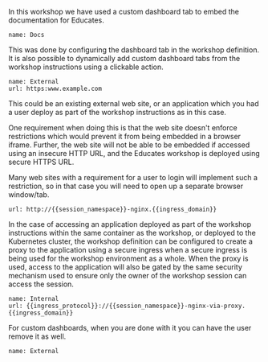 In this workshop we have used a custom dashboard tab to embed the documentation for Educates.

```dashboard:open-dashboard
name: Docs
```

This was done by configuring the dashboard tab in the workshop definition. It is also possible to dynamically add custom dashboard tabs from the workshop instructions using a clickable action.

```dashboard:create-dashboard
name: External
url: https:www.example.com
```

This could be an existing external web site, or an application which you had a user deploy as part of the workshop instructions as in this case.

One requirement when doing this is that the web site doesn't enforce restrictions which would prevent it from being embedded in a browser iframe. Further, the web site will not be able to be embedded if accessed using an insecure HTTP URL, and the Educates workshop is deployed using secure HTTPS URL.

Many web sites with a requirement for a user to login will implement such a restriction, so in that case you will need to open up a separate browser window/tab.

```dashboard:open-url
url: http://{{session_namespace}}-nginx.{{ingress_domain}}
```

In the case of accessing an application deployed as part of the workshop instructions within the same container as the workshop, or deployed to the Kubernetes cluster, the workshop definition can be configured to create a proxy to the application using a secure ingress when a secure ingress is being used for the workshop environment as a whole. When the proxy is used, access to the application will also be gated by the same security mechanism used to ensure only the owner of the workshop session can access the session.

```dashboard:create-dashboard
name: Internal
url: {{ingress_protocol}}://{{session_namespace}}-nginx-via-proxy.{{ingress_domain}}
```

For custom dashboards, when you are done with it you can have the user remove it as well.

```dashboard:delete-dashboard
name: External
```
